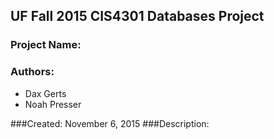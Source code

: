 ## UF Fall 2015 CIS4301 Databases Project

### Project Name:  <pending>
### Authors:
- Dax Gerts
- Noah Presser

###Created: November 6, 2015
###Description: 
<pending>
